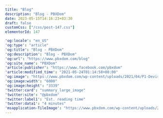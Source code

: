 ```yaml
---
title: "Blog"
description: "Blog - PBXDom"
date: 2023-05-15T14:16:23+03:30
draft: false
customCss: ["/css/post-147.css"]
elementorId: 147

'og:locale': "en_US"
'og:type': "article"
'og:title': "Blog - PBXDom"
'og:description': "Blog - PBXDom"
'og:url': "https://www.pbxdom.com/blog"
'og:site_name': "PBXDom"
'article:publisher': "https://www.facebook.com/pbxdom"
'article:modified_time': "2021-05-24T01:14:58+00:00"
'og:image': "https://www.pbxdom.com/wp-content/uploads/2021/04/P1-Devises-30-3-2021-1.png"
'og:image:width': "6000"
'og:image:height': "3339"
'twitter:card': "summary_large_image"
'twitter:site': "@pbxdom"
'twitter:label1': "Est. reading time"
'twitter:data1': "4 minutes"
'msapplication-TileImage': "https://www.pbxdom.com/wp-content/uploads/2020/06/pbxdom000-300x300.png"
---
```


